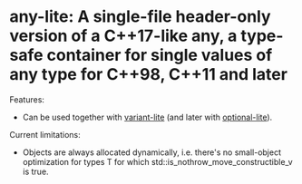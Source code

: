 # any-lite: A single-file header-only version of a C++17-like any, a type-safe container for single values of any type for C++98, C++11 and later

Features:

- Can be used together with [variant-lite](https://github.com/martinmoene/variant-lite) (and later with [optional-lite](https://github.com/martinmoene/optional-lite)).

Current limitations:

- Objects are always allocated dynamically, i.e. there's no small-object optimization for types T for which std::is_nothrow_move_constructible_v<T> is true.

